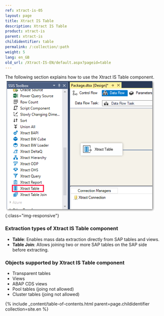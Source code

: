 ```yaml
---
ref: xtract-is-05
layout: page
title: Xtract IS Table
description: Xtract IS Table
product: xtract-is
parent: xtract-is
childidentifier: table
permalink: /:collection/:path
weight: 5
lang: en_GB
old_url: /Xtract-IS-EN/default.aspx?pageid=table
---
```


The following section explains how to use the Xtract IS Table component. 
![XIS_Table_overview](/img/content/xis/xis_table_overview.png){:class="img-responsive"}

### Extraction types of Xtract IS Table component
- **Table**: Enables mass data extraction directly from SAP tables and views.
- **Table Join**: Allows joining two or more SAP tables on the SAP side before extracting. 

### Objects supported by Xtract IS Table component

- Transparent tables
- Views
- ABAP CDS views
- Pool tables (joing not allowed)
- Cluster tables (joing not allowed)

{% include _content/table-of-contents.html parent=page.childidentifier collection=site.en %}